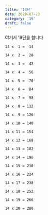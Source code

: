 ```yaml
---
title: '14단'
date: 2020-07-23
category: '19'
draft: false
---
```

여기서 19단을 합니다

```
14 x  1 =  14

14 x  2 =  28

14 x  3 =  42

14 x  4 =  56

14 x  5 =  70

14 x  6 =  84

14 x  7 =  98

14 x  8 = 112

14 x  9 = 126

14 x 10 = 140

14 x 11 = 154

14 x 12 = 168

14 x 13 = 182

14 x 14 = 196

14 x 15 = 210

14 x 16 = 224

14 x 17 = 238

14 x 18 = 252

14 x 19 = 266

14 x 20 = 280
```
<!--stackedit_data:
eyJoaXN0b3J5IjpbLTE3NjcyODU5MjNdfQ==
-->